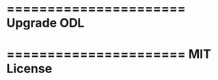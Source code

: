 ======================
Upgrade ODL
======================

======================
MIT License
======================
